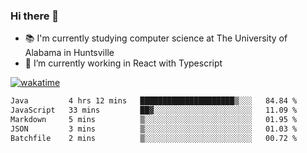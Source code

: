 ### Hi there 👋

- 📚 I'm currently studying computer science at The University of Alabama in Huntsville
- 🔭 I’m currently working in React with Typescript

[![wakatime](https://wakatime.com/badge/user/b5c44ac9-032b-4e67-a6d5-1044b80d90bd.svg)](https://wakatime.com/@b5c44ac9-032b-4e67-a6d5-1044b80d90bd)

<!--START_SECTION:waka-->

```txt
Java         4 hrs 12 mins   █████████████████████▒░░░   84.84 %
JavaScript   33 mins         ██▓░░░░░░░░░░░░░░░░░░░░░░   11.09 %
Markdown     5 mins          ▒░░░░░░░░░░░░░░░░░░░░░░░░   01.95 %
JSON         3 mins          ▒░░░░░░░░░░░░░░░░░░░░░░░░   01.03 %
Batchfile    2 mins          ▒░░░░░░░░░░░░░░░░░░░░░░░░   00.72 %
```

<!--END_SECTION:waka-->

<!--
**salsajeries/salsajeries** is a ✨ _special_ ✨ repository because its `README.md` (this file) appears on your GitHub profile.

Here are some ideas to get you started:

- 🔭 I’m currently working on ...
- 🌱 I’m currently learning ...
- 👯 I’m looking to collaborate on ...
- 🤔 I’m looking for help with ...
- 💬 Ask me about ...
- 📫 How to reach me: ...
- 😄 Pronouns: ...
- ⚡ Fun fact: ...
-->
